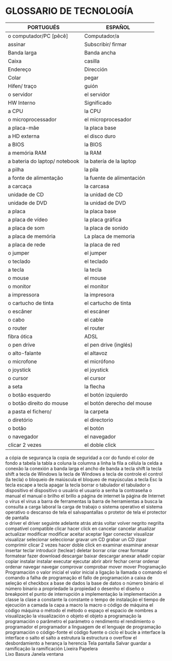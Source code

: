 # GLOSSARIO DE TECNOLOGÍA


| PORTUGUÉS |  ESPAÑOL |
| --------- | -------- |
| o computador/PC [pêcê] | Computador/a | 
| assinar  | Subscribir/ firmar |
| Banda larga | Banda ancha |
| Caixa  | casilla |
| Endereço |  Dirección |
| Colar  | pegar |
| Hifen/ traço | guión |
| o servidor | el servidor |
| HW Interno | Significado |
| a CPU | la CPU |
| o microprocessador | el microprocesador |
| a placa-mãe | la placa base |
| a HD externa | el disco duro |
| a BIOS | la BIOS |
| a memória RAM | la RAM |  
| a bateria do laptop/ notebook | la batería de la laptop |
| a pilha | la pila |
| a fonte de alimentação | la fuente de alimentación |
| a carcaça | la carcasa | 
| unidade de CD | la unidad de CD | 
| unidade de DVD | la unidad de DVD |
| a placa | la placa base |
| a placa de vídeo | la placa gráfica |
| a placa de som | la placa de sonido |
| a placa de memória | La placa de memoria |
| a placa de rede | la placa de red |
| o jumper | el jumper |
| o teclado | el teclado |
| a tecla | la tecla |
| o mouse | el mouse |
| o monitor | el monitor |
| a impressora | la impresora |
| o cartucho de tinta | el cartucho de tinta |
| o escâner | el escáner |
| o cabo | el cable |
| o router | el router |
| fibra ótica | ADSL |
| o pen drive | el pen drive (inglés) |
| o alto-falante | el altavoz |
| o microfone  | el micrófono  |
| o joystick | el joystick |
| o cursor | el cursor |
| a seta | la flecha |
| o botão esquerdo | el botón izquierdo |
| o botão direito do mouse | el botón derecho del mouse |
| a pasta el fichero/ | la carpeta |
| o diretório | el directorio |
| o botão | el botón |
| o navegador | el navegador |
| clicar 2 vezes | el doble click |

a cópia de segurança la copia de seguridad 
a cor do fundo el color de fondo 
a tabela la tabla 
a coluna la columna 
a linha la fila 
a célula la celda 
a conexão la conexión 
a banda larga el ancho de banda 
a tecla shift la tecla shift 
a tecla de Windows la tecla de Windows 
a tecla de controle el control (la tecla) 
o bloqueio de maiúscula el bloqueo de mayúsculas 
a tecla Esc la tecla escape 
a tecla apagar la tecla borrar 
o tabulador el tabulador 
o dispositivo el dispositivo 
o usuário el usuario 
a senha la contraseña 
o manual el manual 
o brilho el brillo 
a página de internet la página de Internet 
o vírus el virus 
a barra de ferramentas la barra de herramientas 
a busca la consulta 
a carga laboral la carga de trabajo 
o sistema operativo el sistema operativo 
o descanso de tela el salvapantallas 
o protetor de tela el protector de pantalla  
o driver el driver 
seguinte adelante 
atrás atrás 
voltar volver 
negrito negrilta 
compatível compatible 
clicar hacer click en 
cancelar cancelar 
atualizar actualizar 
modificar modificar 
aceitar aceptar 
ligar conectar 
visualizar visualizar 
selecionar seleccionar 
gravar um CD grabar un CD 
zipar comprimir 
clicar 2 vezes hacer doble click en 
examinar examinar 
anexar insertar 
teclar introducir (teclear) 
deletar borrar 
criar crear 
formatar formatear 
fazer download descargar 
baixar descargar 
anexar añadir 
copiar copiar 
instalar instalar 
executar ejecutar 
abrir abrir 
fechar cerrar 
ordenar ordenar 
navegar navegar 
comprovar comprobar 
mover mover 
Programação Programación 
o valor inicial el valor inicial 
a ligação la llamada 
o comando el comando 
a falha de programação el fallo de programación 
a caixa de seleção el checkbox 
a base de dados la base de datos 
o número binário el número binario 
a propriedade la propiedad 
o desenho el diseño 
o breakpoint el punto de interrupción 
a implementação la implementación 
a classe la clase 
a constante la constante 
o tempo de instalação el tiempo de ejecución 
a camada la capa
a macro la macro 
o código de máquina el código máquina 
o método el método 
o espaço el espacio de nombres 
a visualização la visualización 
o objeto el objeto 
a programação la programación 
o parâmetro el parámetro 
o rendimento el rendimiento 
o programador el programador 
a linguagem de el lenguaje de 
programação programación 
o código-fonte el código fuente 
o ciclo el bucle 
a interface la interface 
o salto el salto 
a estrutura la estructura 
o overflow el desbordamiento 
a herança la herencia 
Tela  pantalla 
Salvar  guardar 
a ramificação la ramificación 
Lixeira  Papelera  
Lixo  Basura 
Janela  ventana 
